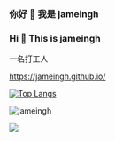 <!--
**jameingh/jameingh** is a ✨ _special_ ✨ repository because its `README.md` (this file) appears on your GitHub profile.

Here are some ideas to get you started:

- 🔭 I’m currently working on ...
- 🌱 I’m currently learning ...
- 👯 I’m looking to collaborate on ...
- 🤔 I’m looking for help with ...
- 💬 Ask me about ...
- 📫 How to reach me: ...
- 😄 Pronouns: ...
- ⚡ Fun fact: ...
-->


### 你好 👋 我是 jameingh
### Hi 👋 This is jameingh

一名打工人

https://jameingh.github.io/

[![Top Langs](https://github-readme-stats.vercel.app/api/top-langs/?username=jameingh&layout=compact&langs_count=10&count_private=true)](https://github-readme-stats.vercel.app/api/top-langs/?username=jameingh&layout=compact&langs_count=10&count_private=true)
  
![jameingh](https://count.getloli.com/get/@jameingh?theme=rule34)  
  
[![](https://github-readme-stats.vercel.app/api?bg_color=151515&text_color=9f9f9f&icon_color=79ff97&title_color=fff&username=jameingh&show_icons=true&count_private=true)](https://github-readme-stats.vercel.app/api?bg_color=151515&text_color=9f9f9f&icon_color=79ff97&title_color=fff&username=jameingh&show_icons=true&count_private=true)  


